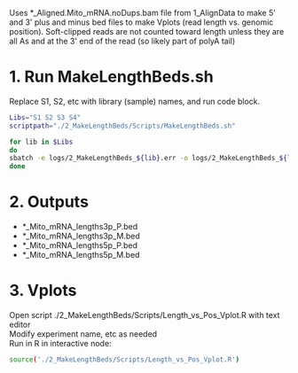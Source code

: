 Uses \*\_Aligned.Mito\_mRNA.noDups.bam file from 1\_AlignData to make 5' and 3' plus and minus bed files to make Vplots (read length vs. genomic position). Soft-clipped reads are not counted toward length unless they are all As and at the 3' end of the read (so likely part of polyA tail)


# 1. Run MakeLengthBeds.sh
Replace S1, S2, etc with library (sample) names, and run code block.

```bash
Libs="S1 S2 S3 S4"
scriptpath="./2_MakeLengthBeds/Scripts/MakeLengthBeds.sh"

for lib in $Libs
do
sbatch -e logs/2_MakeLengthBeds_${lib}.err -o logs/2_MakeLengthBeds_${lib}.log $scriptpath ${lib}
done
```

# 2. Outputs  
  - \*\_Mito\_mRNA\_lengths3p\_P.bed  
  - \*\_Mito\_mRNA\_lengths3p\_M.bed  
  - \*\_Mito\_mRNA\_lengths5p\_P.bed  
  - \*\_Mito\_mRNA\_lengths5p\_M.bed  
   
# 3. Vplots
Open script ./2\_MakeLengthBeds/Scripts/Length\_vs\_Pos\_Vplot.R with text editor  
Modify experiment name, etc as needed   
Run in R in interactive node: 
```bash
source('./2_MakeLengthBeds/Scripts/Length_vs_Pos_Vplot.R')
```
